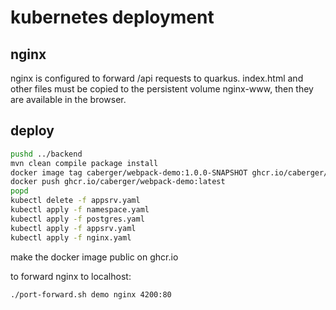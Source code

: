 # kubernetes deployment

## nginx
nginx is configured to forward /api requests to quarkus. 
index.html and other files must be copied to the persistent volume nginx-www, then they are available in the browser.

## deploy

~~~bash
pushd ../backend
mvn clean compile package install
docker image tag caberger/webpack-demo:1.0.0-SNAPSHOT ghcr.io/caberger/webpack-demo:latest
docker push ghcr.io/caberger/webpack-demo:latest
popd
kubectl delete -f appsrv.yaml
kubectl apply -f namespace.yaml
kubectl apply -f postgres.yaml
kubectl apply -f appsrv.yaml
kubectl apply -f nginx.yaml
~~~
make the docker image public on ghcr.io

to forward nginx to localhost:
~~~bash
./port-forward.sh demo nginx 4200:80
~~~

